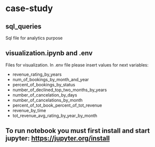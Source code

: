 # case-study

## sql_queries
Sql file for analytics purpose

## visualization.ipynb and .env
Files for visualization. In .env file please insert values for next variables:
- revenue_rating_by_years
- num_of_bookings_by_month_and_year
- percent_of_bookings_by_status
- number_of_declined_top_two_months_by_years
- number_of_cancelation_by_days
- number_of_cancelations_by_month
- percent_of_tot_book_percent_of_tot_revenue
- revenue_by_time
- tot_revenue_avg_rating_by_year_by_month

## To run notebook you must first install and start jupyter: https://jupyter.org/install
